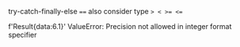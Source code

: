 try-catch-finally-else
`==` also consider type
`> < >= <=` 

f'Result{data:6.1}'
ValueError: Precision not allowed in integer format specifier